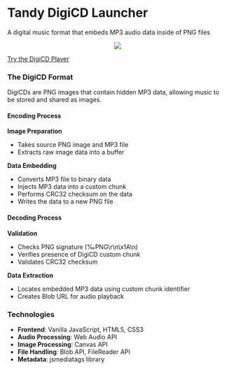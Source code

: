 # Tandy DigiCD Launcher

A digital music format that embeds MP3 audio data inside of PNG files
<p align="center"><img src="https://launcher.pcotandy.org/assets/images/ui/hand.png"></p>

<a href="https://launcher.pcotandy.org">Try the DigiCD Player</a>


### The DigiCD Format
DigiCDs are PNG images that contain hidden MP3 data, allowing music to be stored and shared as images.

#### Encoding Process
**Image Preparation**
   - Takes source PNG image and MP3 file
   - Extracts raw image data into a buffer

**Data Embedding**
   - Converts MP3 file to binary data
   - Injects MP3 data into a custom chunk
   - Performs CRC32 checksum on the data
   - Writes the data to a new PNG file

#### Decoding Process
**Validation**
   - Checks PNG signature (‰PNG\r\n\x1A\n)
   - Verifies presence of DigiCD custom chunk
   - Validates CRC32 checksum

**Data Extraction**
   - Locates embedded MP3 data using custom chunk identifier
   - Creates Blob URL for audio playback

### Technologies
- **Frontend**: Vanilla JavaScript, HTML5, CSS3
- **Audio Processing**: Web Audio API
- **Image Processing**: Canvas API
- **File Handling**: Blob API, FileReader API
- **Metadata**: jsmediatags library
